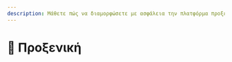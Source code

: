 ```yaml
---
description: Μάθετε πώς να διαμορφώσετε με ασφάλεια την πλατφόρμα προξενικών υπηρεσιών "Velocity".
---
```


# 🔀 Προξενική
